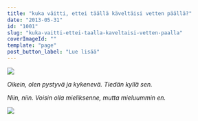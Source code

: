 ```yaml
---
title: "kuka väitti, ettei täällä käveltäisi vetten päällä?"
date: "2013-05-31"
id: "1001"
slug: "kuka-vaitti-ettei-taalla-kaveltaisi-vetten-paalla"
coverImageId: ""
template: "page"
post_button_label: "Lue lisää"
---
```


[![](/images/IMG_0345.png)](http://3.bp.blogspot.com/-lDJfw7DBo-g/UakXRx47rcI/AAAAAAAAF7A/QZUCqmr5ZOw/s1600/IMG_0345.png)

  

_Oikein, olen pystyvä ja kykenevä. Tiedän kyllä sen._

_Niin, niin. Voisin olla mieliksenne, mutta mieluummin en._

  

[![](/images/ak.png)](http://1.bp.blogspot.com/-PAu_autbHrw/UakXXIbCgkI/AAAAAAAAF7I/ORKJudUyJAc/s1600/ak.png)
